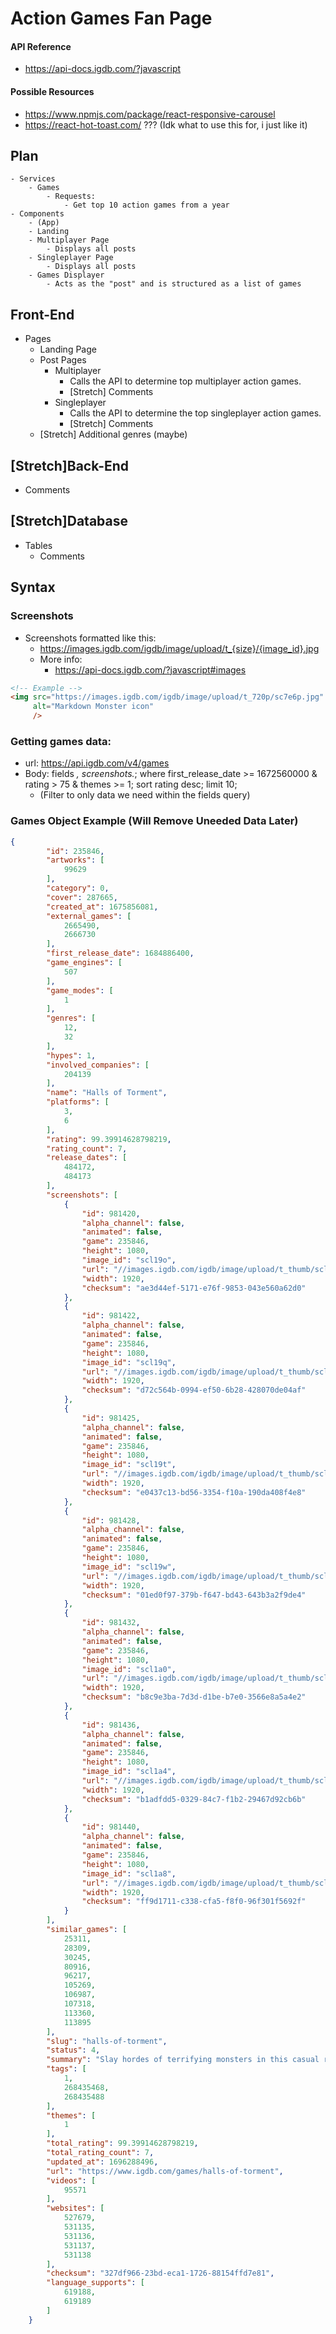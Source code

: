 # Action Games Fan Page

#### API Reference
- https://api-docs.igdb.com/?javascript

#### Possible Resources
- https://www.npmjs.com/package/react-responsive-carousel
- https://react-hot-toast.com/ ??? (Idk what to use this for, i just like it)

## Plan
    - Services
        - Games
            - Requests:
                - Get top 10 action games from a year
    - Components
        - (App)
        - Landing
        - Multiplayer Page
            - Displays all posts
        - Singleplayer Page
            - Displays all posts
        - Games Displayer
            - Acts as the "post" and is structured as a list of games


## Front-End
- Pages
    - Landing Page
    - Post Pages
        - Multiplayer
            - Calls the API to determine top multiplayer action games.
            - [Stretch] Comments
        - Singleplayer
            - Calls the API to determine the top singleplayer action games.
            - [Stretch] Comments
    - [Stretch] Additional genres (maybe)

## [Stretch]Back-End
- Comments

## [Stretch]Database
- Tables
    - Comments

## Syntax
### Screenshots
- Screenshots formatted like this:
    - https://images.igdb.com/igdb/image/upload/t_{size}/{image_id}.jpg
    - More info:
        - https://api-docs.igdb.com/?javascript#images
```html
<!-- Example -->
<img src="https://images.igdb.com/igdb/image/upload/t_720p/sc7e6p.jpg"
     alt="Markdown Monster icon"
     />
```

### Getting games data:
- url: https://api.igdb.com/v4/games
- Body: fields *, screenshots.*; where first_release_date >= 1672560000 & rating > 75 & themes >= 1; sort rating desc; limit 10;
    - (Filter to only data we need within the fields query)
### Games Object Example (Will Remove Uneeded Data Later)
```json
{
        "id": 235846,
        "artworks": [
            99629
        ],
        "category": 0,
        "cover": 287665,
        "created_at": 1675856081,
        "external_games": [
            2665490,
            2666730
        ],
        "first_release_date": 1684886400,
        "game_engines": [
            507
        ],
        "game_modes": [
            1
        ],
        "genres": [
            12,
            32
        ],
        "hypes": 1,
        "involved_companies": [
            204139
        ],
        "name": "Halls of Torment",
        "platforms": [
            3,
            6
        ],
        "rating": 99.39914628798219,
        "rating_count": 7,
        "release_dates": [
            484172,
            484173
        ],
        "screenshots": [
            {
                "id": 981420,
                "alpha_channel": false,
                "animated": false,
                "game": 235846,
                "height": 1080,
                "image_id": "scl19o",
                "url": "//images.igdb.com/igdb/image/upload/t_thumb/scl19o.jpg",
                "width": 1920,
                "checksum": "ae3d44ef-5171-e76f-9853-043e560a62d0"
            },
            {
                "id": 981422,
                "alpha_channel": false,
                "animated": false,
                "game": 235846,
                "height": 1080,
                "image_id": "scl19q",
                "url": "//images.igdb.com/igdb/image/upload/t_thumb/scl19q.jpg",
                "width": 1920,
                "checksum": "d72c564b-0994-ef50-6b28-428070de04af"
            },
            {
                "id": 981425,
                "alpha_channel": false,
                "animated": false,
                "game": 235846,
                "height": 1080,
                "image_id": "scl19t",
                "url": "//images.igdb.com/igdb/image/upload/t_thumb/scl19t.jpg",
                "width": 1920,
                "checksum": "e0437c13-bd56-3354-f10a-190da408f4e8"
            },
            {
                "id": 981428,
                "alpha_channel": false,
                "animated": false,
                "game": 235846,
                "height": 1080,
                "image_id": "scl19w",
                "url": "//images.igdb.com/igdb/image/upload/t_thumb/scl19w.jpg",
                "width": 1920,
                "checksum": "01ed0f97-379b-f647-bd43-643b3a2f9de4"
            },
            {
                "id": 981432,
                "alpha_channel": false,
                "animated": false,
                "game": 235846,
                "height": 1080,
                "image_id": "scl1a0",
                "url": "//images.igdb.com/igdb/image/upload/t_thumb/scl1a0.jpg",
                "width": 1920,
                "checksum": "b8c9e3ba-7d3d-d1be-b7e0-3566e8a5a4e2"
            },
            {
                "id": 981436,
                "alpha_channel": false,
                "animated": false,
                "game": 235846,
                "height": 1080,
                "image_id": "scl1a4",
                "url": "//images.igdb.com/igdb/image/upload/t_thumb/scl1a4.jpg",
                "width": 1920,
                "checksum": "b1adfdd5-0329-84c7-f1b2-29467d92cb6b"
            },
            {
                "id": 981440,
                "alpha_channel": false,
                "animated": false,
                "game": 235846,
                "height": 1080,
                "image_id": "scl1a8",
                "url": "//images.igdb.com/igdb/image/upload/t_thumb/scl1a8.jpg",
                "width": 1920,
                "checksum": "ff9d1711-c338-cfa5-f8f0-96f301f5692f"
            }
        ],
        "similar_games": [
            25311,
            28309,
            30245,
            80916,
            96217,
            105269,
            106987,
            107318,
            113360,
            113895
        ],
        "slug": "halls-of-torment",
        "status": 4,
        "summary": "Slay hordes of terrifying monsters in this casual roguelite action rpg. Descend into the Halls of Torment where the lords of the underworld await you. Treasures, magic trinkets, and a growing cast of heroes will grant you the power to vanquish the horrors from beyond. How long can you survive?",
        "tags": [
            1,
            268435468,
            268435488
        ],
        "themes": [
            1
        ],
        "total_rating": 99.39914628798219,
        "total_rating_count": 7,
        "updated_at": 1696288496,
        "url": "https://www.igdb.com/games/halls-of-torment",
        "videos": [
            95571
        ],
        "websites": [
            527679,
            531135,
            531136,
            531137,
            531138
        ],
        "checksum": "327df966-23bd-eca1-1726-88154ffd7e81",
        "language_supports": [
            619188,
            619189
        ]
    }
```